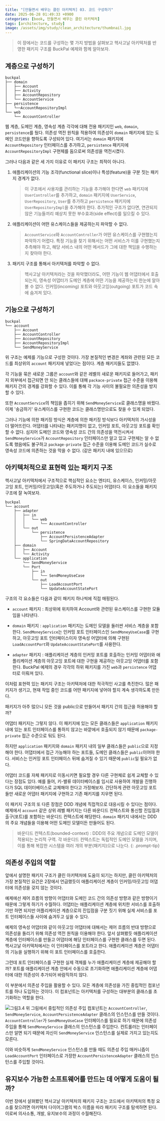 ```yaml
---
title: "[만들면서 배우는 클린 아키텍처] 03. 코드 구성하기"
date: 2025-06-28 01:49:33 +0900
categories: [book, 만들면서 배우는 클린 아키텍처]
tags: [architecture, study]
image: /assets/img/study/clean_architecture/thumbnail.jpg
---
```


> 이 장에서는 코드를 구성하는 몇 가지 방법을 살펴보고 헥사고날 아키텍처를 반영한 패키지 구조를 BuckPal 예제와 함께 알아보자.

## 계층으로 구성하기
```text
buckpal
├── domain
│   ├── Account
│   ├── Activity
│   ├── AccountRepository
│   └── AccountService
├── persistence
│   └──AccountRepositoryImpl
└── web
    └── AccountController
```

웹 계층, 도메인 계층, 영속성 계층 각각에 대해 전용 패키지인 `web`, `domain`, `persistence`를 뒀다. 의존성 역전 원칙을 적용하여 의존성이 `domain` 패키지에 있는 도메인 코드만을 향하도록 구성되어 있다. 여기서는 `domain` 패키지에 `AccountRepository` 인터페이스를 추가하고, `persistence` 패키지에 `AccountRepositoryImpl` 구현체를 둠으로써 의존성을 역전시켰다.

그러나 다음과 같은 세 가지 이유로 이 패키지 구조는 최적이 아니다.
1. 애플리케이션의 기능 조각(functional slice)이나 특성(feature)을 구분 짓는 패키지 경계가 없다.
    > 이 구조에서 사용자를 관리하는 기능을 추가해야 한다면 `web` 패키지에 `UserController`를 추가하고, `domain` 패키지에 `UserService`, `UserRepository`, `User`를 추가하고 `persistence` 패키지에 `UserRepositoryImpl`을 추가해야 한다. 추가적인 구조가 없다면, 연관되지 않은 기능들끼리 예상치 못한 부수효과(side effect)를 일으킬 수 있다.
2. 애플리케이션이 어떤 유스케이스들을 제공하는지 파악할 수 없다.
    > `AccountService`와 `AccountController`가 어떤 유스케이스를 구현했는지 파악하기 어렵다. 특정 기능을 찾기 위해서는 어떤 서비스가 이를 구현했는지 추측해야 하고, 해당 서비스 내의 어떤 메서드가 그에 대한 책임을 수행하는지 찾아야 한다.
3. 패키지 구조를 통해서 아키텍처를 파악할 수 없다.
    > 헥사고날 아키텍처라는 것을 파악했더라도, 어떤 기능이 웹 어댑터에서 호출되는지, 영속성 어댑터가 도메인 계층에 어떤 기능을 제공하는지 한눈에 알아볼 수 없다. 인커밍(incoming) 포트와 아웃고잉(outgoing) 포트가 코드 속에 숨겨져 있다.

## 기능으로 구성하기
```text
buckpal
└── account
    ├── Account
    ├── AccountController
    ├── AccountRepository
    ├── AccountRepositoryImpl
    └── SendMoneyService
```
위 구조는 예제를 기능으로 구성한 것이다. 가장 본질적인 변경은 계좌와 관련된 모든 코드를 최상위의 `account` 패키지에 넣었다는 점이다. 계층 패키지들도 없앴다.

각 기능을 묶은 새로운 그룹은 `account`와 같은 레벨의 새로운 패키지로 들어가고, 패키지 외부에서 접근되면 안 되는 클래스들에 대해 `packace-private` 접근 수준을 이용해 패키지 간의 경계를 강화할 수 있다. 이를 통해 각 기능 사이의 불필요한 의존성을 방지할 수 있다.

또한 `AccountService`의 책임을 좁히기 위해 `SendMoneyService`로 클래스명을 바꿨다. 이제 '송금하기' 유스케이스를 구현한 코드는 클래스명만으로도 찾을 수 있게 되었다.

그러나 기능에 의한 패키징 방식은 계층에 의한 패키징 방식보다 아키텍처의 가시성을 더 떨어뜨린다. 어댑터를 나타내는 패키지명이 없고, 인커밍 포트, 아웃고잉 포트를 확인할 수 없다. 심지어 도메인 코드와 영속성 코드 간의 의존성을 역전시켜서 `SendMoneyService`가 `AccountRepository` 인터페이스만 알고 있고 구현체는 알 수 없도록 했음에도 불구하고 `package-private` 접근 수준을 이용해 도메인 코드가 실수로 영속성 코드에 의존하는 것을 막을 수 없다. (같은 패키지 내에 있으므로)

## 아키텍처적으로 표현력 있는 패키지 구조
헥사고날 아키텍처에서 구조적으로 핵심적인 요소는 엔티티, 유스케이스, 인커밍/아웃고잉 포트, 인커밍/아웃고잉(혹은 주도하거나 주도되는) 어댑터다. 이 요소들을 패키지 구조에 잘 녹여보자.
```text
buckpal
└── account
    ├── adapter
    │   ├── in
    │   │   └── web
    │   │       └── AccountController
    │   └── out
    │       └── persistence
    │           ├── AccountPersistenceAdapter
    │           └── SpringDataAccountRepository
    ├── domain
    │   ├── Account
    │   └── Activity
    └── application
        └── SendMoneyService
        └── Port
            ├── in
            │   └── SendMoneyUseCase
            └── out
                ├── LoadAccountPort
                └── UpdateAccountStatePort
```
구조의 각 요소들은 다음과 같이 패키지 하나씩에 직접 매핑된다.

- `account` 패키지 : 최상위에 위치하여 Account와 관련된 유스케이스를 구현한 모듈임을 나타낸다.

- `domain` 패키지 : `application` 패키지는 도메인 모델을 둘러싼 서비스 계층을 포함한다. `SendMoneyService`는 인커밍 포트 인터페이스인 `SendMoneyUseCase`를 구현하고, 아웃고잉 포트 인터페이스이자 영속성 어댑터에 의해 구현된 `LoadAccountPort`와 `UpdateAccountStatePort`를 사용한다.

- `adapter` 패키지 : 애플리케이션 계층의 인커밍 포트를 호출하는 인커밍 어댑터와 애플리케이션 계층의 아웃고잉 포트에 대한 구현을 제공하는 아웃고잉 어댑터를 포함한다. BuckPal 예제의 경우 각각의 하위 패키지를 가진 `web`과 `persistence` 어댑터로 이뤄져 있다.

이처럼 표현력 있는 패키지 구조는 아키텍처에 대한 적극적인 사고를 촉진한다. 많은 패키지가 생기고, 현재 작업 중인 코드를 어떤 패키지에 넣어야 할지 계속 생각하도록 만든다.

패키지가 아주 많으니 모든 것을 public으로 만들어서 패키지 간의 접근을 허용해야 할까?

어댑터 패키지는 그렇지 않다. 이 패키지에 있는 모든 클래스들은 `application` 패키지 내에 있는 포트 인터페이스를 통하지 않고는 바깥에서 호출되지 않기 때문에 `package-private` 접근 수준으로 둬도 된다.

하지만 `application` 패키지와 `domain` 패키지 내의 일부 클래스들은 `public`으로 지정해야 한다. 어댑터에서 접근 가능해야 하는 포트들, 도메인 클래스들은 `public`이어야 한다. 서비스는 인커밍 포트 인터페이스 뒤에 숨겨질 수 있기 때문에 `public`일 필요가 없다.

어댑터 코드를 자체 패키지로 이동시키면 필요할 경우 다른 구현체로 쉽게 교체할 수 있다는 장점도 있다. 예를 들어, 키-밸류 데이터베이스를 임시로 사용하여 개발을 진행하다가 SQL 데이터베이스로 교체해야 한다고 가정해보자. 간단하게 관련 아웃고잉 포트들만 새로운 어댑터 패키지에 구현하고 기존 패키지를 지우면 된다.

이 패키지 구조의 또 다른 장점은 DDD 개념에 직접적으로 대응시킬 수 있다는 점이다. 예제에서 `account` 같은 상위 레벨 패키지는 다른 바운디드 컨텍스트와 통신할 진입점과 출구(포트)를 포함하는 바운디드 컨텍스트에 해당한다. `domain` 패키지 내에서는 DDD의 주요 개념들을 이용해 어떤 도메인 모델이든 만들어도 된다.
> 바운디드 컨텍스트(bounded-context) : DDD의 주요 개념으로 도메인 모델이 적용되는 논리적 구역. 각 바운디드 컨텍스트는 독립적인 도메인 모델을 가지며, 이를 통해 복잡한 시스템을 여러 개의 부분(패키지)으로 나눈다.
{: .prompt-tip}

## 의존성 주입의 역할
앞에서 설명한 패키지 구조가 클린 아키텍처에 도움이 되기는 하지만, 클린 아키텍처의 가장 본질적인 요건은 2장에서 언급했듯이 애플리케이션 계층이 인커밍/아웃고잉 어댑터에 의존성을 갖지 않는 것이다.

예제에선 제어 흐름의 방향이 어댑터와 도메인 코드 간의 의존성 방향과 같은 방향이기 때문에 그렇게 하기가 수월하다. 어댑터는 애플리케이션 계층에 위치한 서비스를 호출하기만 하면 되지만 어플리케이션 계층으로의 진입점을 구분 짓기 위해 실제 서비스를 포트 인터페이스들 사이에 숨겨두고 싶을 수 있다.

예제의 영속성 어댑터와 같이 아웃고잉 어댑터에 대해서는 제어 흐름의 반대 방향으로 의존성을 돌리기 위해 의존성 역전 원칙을 이용해야 한다. 앞서 살펴봤듯 애플리케이션 계층에 인터페이스를 만들고 어댑터에 해당 인터페이스를 구현한 클래스를 두면 된다. 헥사고날 아키텍처에서는 이 인터페이스를 포트라고 한다. 애플리케이션 계층은 어댑터의 기능을 실행하기 위해 이 포트 인터페이스를 호출한다.

그런데 포트 인터페이스를 구현한 실제 객체를 누가 애플리케이션 계층에 제공해야 할까? 포트를 애플리케이션 계층 안에서 수동으로 초기화하면 애플리케이션 계층에 어댑터에 대한 의존성이 추가되어 바람직하지 않다.

이 부분에서 의존성 주입을 활용할 수 있다. 모든 계층에 의존성을 가진 중립적인 컴포넌트를 하나 도입하는 것이다. 이 컴포넌트는 아키텍처를 구성하는 대부분의 클래스를 초기화하는 역할을 한다.

![그림3.4](/assets/img/study/clean_architecture/example_image_3_4.png)
위 그림에서 중립적인 의존성 주입 컴포넌트는 `AccountController`, `SendMoneyService`, `AccountPersistenceAdapter` 클래스의 인스턴스를 만들 것이다. `AccountController`가 `SendMoneyUseCase` 인터페이스를 필요로 하기 때문에 의존성 주입을 통해 `SendMoneyService` 클래스의 인스턴스를 주입한다. 컨트롤러는 인터페이스만 알면 되기 때문에 자신이 `SendMoneyService` 인스턴스를 실제로 가지고 있는지도 모른다.

이와 비슷하게 `SendMoneyService` 인스턴스를 만들 때도 의존성 주입 매커니즘이 `LoadAccountPort` 인터페이스로 가장한 `AccountPersistenceAdapter` 클래스의 인스턴스를 주입할 것이다.

## 유지보수 가능한 소프트웨어를 만드는 데 어떻게 도움이 될까?
이번 장에서 살펴봤던 헥사고날 아키텍처의 패키지 구조는 코드에서 아키텍처의 특정 요소를 찾으려면 아키텍처 다이어그램의 박스 이름을 따라 패키지 구조를 탐색하면 된다. 이로써 의사소통, 개발, 유지보수의 과정이 수월해진다.